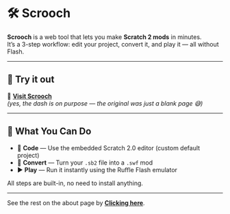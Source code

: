 # 🛠️ Scrooch

**Scrooch** is a web tool that lets you make **Scratch 2 mods** in minutes.  
It’s a 3-step workflow: edit your project, convert it, and play it — all without Flash.

---

## 🚀 Try it out  
🔗 **[Visit Scrooch](https://sites.google.com/view/scrooch-/home)**  
*(yes, the dash is on purpose — the original was just a blank page 😅)*

---

## 🔧 What You Can Do

- 🧱 **Code** — Use the embedded Scratch 2.0 editor (custom default project)
- 🔁 **Convert** — Turn your `.sb2` file into a `.swf` mod
- ▶️ **Play** — Run it instantly using the Ruffle Flash emulator

All steps are built-in, no need to install anything.

---
See the rest on the about page by **[Clicking here](https://sites.google.com/view/scrooch-/about)**.
